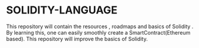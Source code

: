 # SOLIDITY-LANGUAGE
This repository will contain the resources , roadmaps and basics of Solidity . By learning this, one can easily smoothly create a SmartContract(Ethereum based).
This repository will improve the basics of Solidity.

